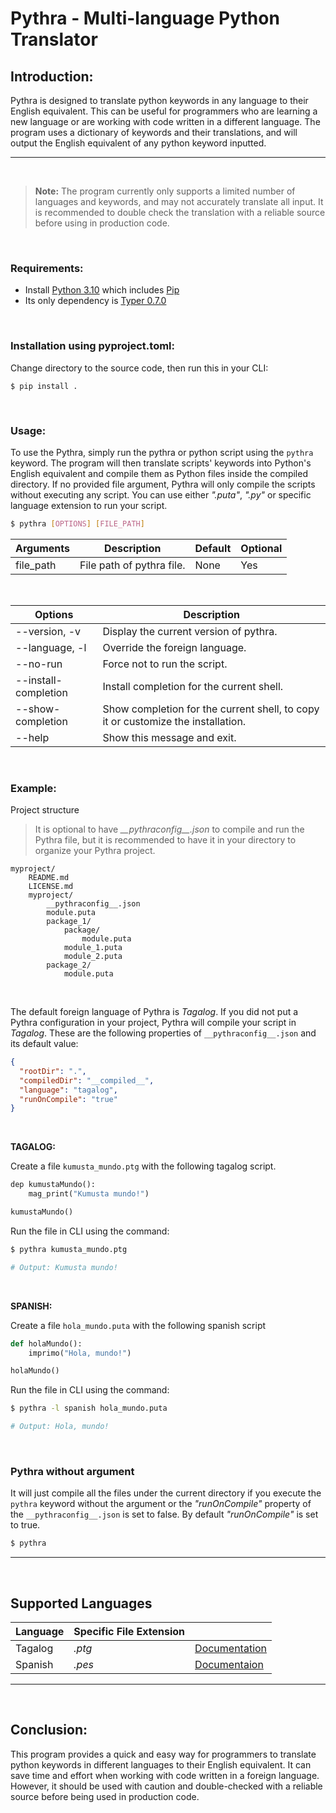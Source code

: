 # Pythra - Multi-language Python Translator

## Introduction:

Pythra is designed to translate python keywords in any language to their English equivalent. This can be useful for programmers who are learning a new language or are working with code written in a different language. The program uses a dictionary of keywords and their translations, and will output the English equivalent of any python keyword inputted.

---

<br>

> **Note:** The program currently only supports a limited number of languages and keywords, and may not accurately translate all input. It is recommended to double check the translation with a reliable source before using in production code.

<br>

### Requirements:

- Install [Python 3.10](https://www.python.org/) which includes [Pip](https://pypi.org/project/pip/)
- Its only dependency is [Typer 0.7.0](https://typer.tiangolo.com/)

<br>

### Installation using pyproject.toml:

Change directory to the source code, then run this in your CLI:

```
$ pip install .
```

<br>

### Usage:

To use the Pythra, simply run the pythra or python script using the `pythra` keyword. The program will then translate scripts' keywords into Python's English equivalent and compile them as Python files inside the compiled directory. If no provided file argument, Pythra will only compile the scripts without executing any script. You can use either _".puta"_, _".py"_ or specific language extension to run your script.

```bash
$ pythra [OPTIONS] [FILE_PATH]
```

| Arguments | Description               | Default | Optional |
| --------- | ------------------------- | ------- | -------- |
| file_path | File path of pythra file. | None    | Yes      |

<br>

| Options              | Description                                                                      |
| -------------------- | -------------------------------------------------------------------------------- |
| --version, -v        | Display the current version of pythra.                                           |
| --language, -l       | Override the foreign language.                                                   |
| --no-run             | Force not to run the script.                                                     |
| --install-completion | Install completion for the current shell.                                        |
| --show-completion    | Show completion for the current shell, to copy it or customize the installation. |
| --help               | Show this message and exit.                                                      |

<br>

### Example:

Project structure

> It is optional to have *\_\_pythraconfig\_\_.json* to compile and run the Pythra file, but it is recommended to have it in your directory to organize your Pythra project.

```
myproject/
    README.md
    LICENSE.md
    myproject/
		__pythraconfig__.json
		module.puta
		package_1/
			package/
				module.puta
			module_1.puta
			module_2.puta
		package_2/
			module.puta
```

<br>

The default foreign language of Pythra is _Tagalog_. If you did not put a Pythra configuration in your project, Pythra will compile your script in _Tagalog_. These are the following properties of `__pythraconfig__.json` and its default value:

```json
{
  "rootDir": ".",
  "compiledDir": "__compiled__",
  "language": "tagalog",
  "runOnCompile": "true"
}
```

<br>

**TAGALOG:**

Create a file `kumusta_mundo.ptg` with the following tagalog script.

```python
dep kumustaMundo():
	mag_print("Kumusta mundo!")

kumustaMundo()
```

Run the file in CLI using the command:

```bash
$ pythra kumusta_mundo.ptg

# Output: Kumusta mundo!
```

<br>

**SPANISH:**

Create a file `hola_mundo.puta` with the following spanish script

```python
def holaMundo():
	imprimo("Hola, mundo!")

holaMundo()
```

Run the file in CLI using the command:

```bash
$ pythra -l spanish hola_mundo.puta

# Output: Hola, mundo!
```

<br>

### Pythra without argument

It will just compile all the files under the current directory if you execute the `pythra` keyword without the argument or the _"runOnCompile"_ property of the `__pythraconfig__.json` is set to false. By default _"runOnCompile"_ is set to true.

```bash
$ pythra
```

---

<br>

## Supported Languages

| Language | Specific File Extension |                                             |
| -------- | ----------------------- | ------------------------------------------- |
| Tagalog  | _.ptg_                  | [Documentation](./documentation/tagalog.md) |
| Spanish  | _.pes_                  | [Documentaion](./documentation/spanish.md)  |

---

<br>

## Conclusion:

This program provides a quick and easy way for programmers to translate python keywords in different languages to their English equivalent. It can save time and effort when working with code written in a foreign language. However, it should be used with caution and double-checked with a reliable source before being used in production code.
